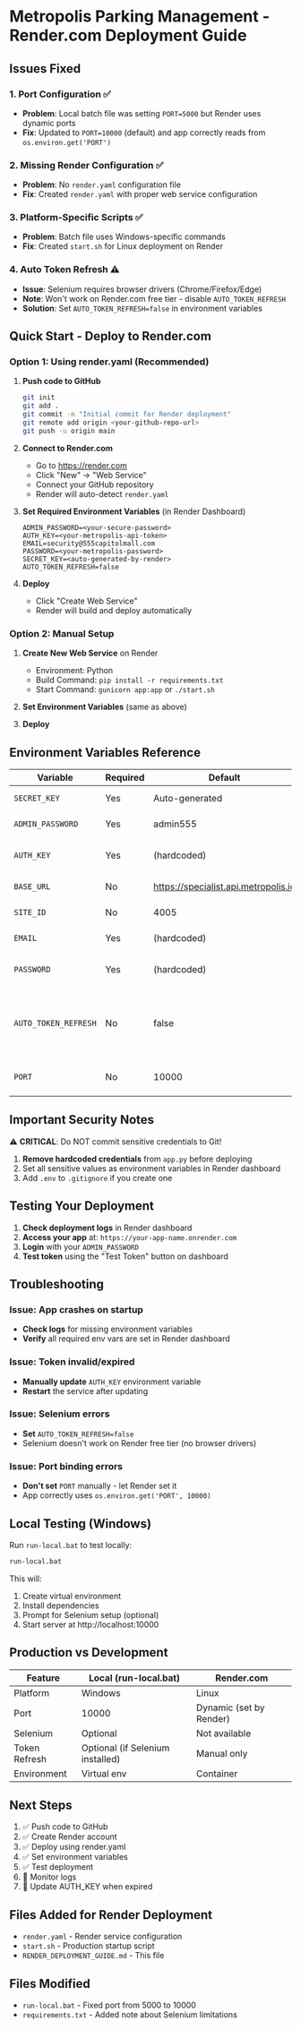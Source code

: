 # Metropolis Parking Management - Render.com Deployment Guide

## Issues Fixed

### 1. **Port Configuration** ✅
- **Problem**: Local batch file was setting `PORT=5000` but Render uses dynamic ports
- **Fix**: Updated to `PORT=10000` (default) and app correctly reads from `os.environ.get('PORT')`

### 2. **Missing Render Configuration** ✅
- **Problem**: No `render.yaml` configuration file
- **Fix**: Created `render.yaml` with proper web service configuration

### 3. **Platform-Specific Scripts** ✅
- **Problem**: Batch file uses Windows-specific commands
- **Fix**: Created `start.sh` for Linux deployment on Render

### 4. **Auto Token Refresh** ⚠️
- **Issue**: Selenium requires browser drivers (Chrome/Firefox/Edge)
- **Note**: Won't work on Render.com free tier - disable `AUTO_TOKEN_REFRESH`
- **Solution**: Set `AUTO_TOKEN_REFRESH=false` in environment variables

## Quick Start - Deploy to Render.com

### Option 1: Using render.yaml (Recommended)

1. **Push code to GitHub**
   ```bash
   git init
   git add .
   git commit -m "Initial commit for Render deployment"
   git remote add origin <your-github-repo-url>
   git push -u origin main
   ```

2. **Connect to Render.com**
   - Go to https://render.com
   - Click "New" → "Web Service"
   - Connect your GitHub repository
   - Render will auto-detect `render.yaml`

3. **Set Required Environment Variables** (in Render Dashboard)
   ```
   ADMIN_PASSWORD=<your-secure-password>
   AUTH_KEY=<your-metropolis-api-token>
   EMAIL=security@555capitolmall.com
   PASSWORD=<your-metropolis-password>
   SECRET_KEY=<auto-generated-by-render>
   AUTO_TOKEN_REFRESH=false
   ```

4. **Deploy**
   - Click "Create Web Service"
   - Render will build and deploy automatically

### Option 2: Manual Setup

1. **Create New Web Service** on Render
   - Environment: Python
   - Build Command: `pip install -r requirements.txt`
   - Start Command: `gunicorn app:app` or `./start.sh`

2. **Set Environment Variables** (same as above)

3. **Deploy**

## Environment Variables Reference

| Variable | Required | Default | Description |
|----------|----------|---------|-------------|
| `SECRET_KEY` | Yes | Auto-generated | Flask session secret |
| `ADMIN_PASSWORD` | Yes | admin555 | Admin login password |
| `AUTH_KEY` | Yes | (hardcoded) | Metropolis API Bearer token |
| `BASE_URL` | No | https://specialist.api.metropolis.io | Metropolis API endpoint |
| `SITE_ID` | No | 4005 | Primary site ID |
| `EMAIL` | Yes | (hardcoded) | Metropolis login email |
| `PASSWORD` | Yes | (hardcoded) | Metropolis login password |
| `AUTO_TOKEN_REFRESH` | No | false | Enable Selenium auto-refresh (not supported on Render) |
| `PORT` | No | 10000 | Port (set by Render automatically) |

## Important Security Notes

⚠️ **CRITICAL**: Do NOT commit sensitive credentials to Git!

1. **Remove hardcoded credentials** from `app.py` before deploying
2. Set all sensitive values as environment variables in Render dashboard
3. Add `.env` to `.gitignore` if you create one

## Testing Your Deployment

1. **Check deployment logs** in Render dashboard
2. **Access your app** at: `https://your-app-name.onrender.com`
3. **Login** with your `ADMIN_PASSWORD`
4. **Test token** using the "Test Token" button on dashboard

## Troubleshooting

### Issue: App crashes on startup
- **Check logs** for missing environment variables
- **Verify** all required env vars are set in Render dashboard

### Issue: Token invalid/expired
- **Manually update** `AUTH_KEY` environment variable
- **Restart** the service after updating

### Issue: Selenium errors
- **Set** `AUTO_TOKEN_REFRESH=false`
- Selenium doesn't work on Render free tier (no browser drivers)

### Issue: Port binding errors
- **Don't set** `PORT` manually - let Render set it
- App correctly uses `os.environ.get('PORT', 10000)`

## Local Testing (Windows)

Run `run-local.bat` to test locally:
```cmd
run-local.bat
```

This will:
1. Create virtual environment
2. Install dependencies
3. Prompt for Selenium setup (optional)
4. Start server at http://localhost:10000

## Production vs Development

| Feature | Local (run-local.bat) | Render.com |
|---------|----------------------|------------|
| Platform | Windows | Linux |
| Port | 10000 | Dynamic (set by Render) |
| Selenium | Optional | Not available |
| Token Refresh | Optional (if Selenium installed) | Manual only |
| Environment | Virtual env | Container |

## Next Steps

1. ✅ Push code to GitHub
2. ✅ Create Render account
3. ✅ Deploy using render.yaml
4. ✅ Set environment variables
5. ✅ Test deployment
6. 🔄 Monitor logs
7. 🔄 Update AUTH_KEY when expired

## Files Added for Render Deployment

- `render.yaml` - Render service configuration
- `start.sh` - Production startup script
- `RENDER_DEPLOYMENT_GUIDE.md` - This file

## Files Modified

- `run-local.bat` - Fixed port from 5000 to 10000
- `requirements.txt` - Added note about Selenium limitations

